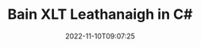 ---
############################# Static ############################
layout: "auto-gen-merger"
date: 2022-11-10T09:07:25
draft: false
otherformats: ott pdf pps ppsx ppt pptx rtf tex vdx vsdm vsdx vssm vssx vstm vstx vsx

############################# Head ############################
head_title: "Bain XLT Leathanaigh in C#"
head_description: "Bain nó scrios leathanach amháin nó bailiúchán leathanaigh ó chomhad XLT in C# trí ordú na leathanach a aisiompú ag baint úsáide as an API cumasc doiciméad."

############################# Header ############################
title: "Bain XLT Leathanaigh in C#"
description: "Bain XLT Leathanaigh le cúpla líne de chód .NET."
bg_image: "https://cms.admin.containerize.com/templates/aspose/App_Themes/V3/images/bg/header1.png"
bg_overlay: false
button:
    enable: true
    icon: "fas fa-arrow-down"
    label: "Íoslódáil Triail Saor in Aisce"
    link: "https://downloads.groupdocs.com/merger/net"

############################# SubMenu ############################
submenu:
    enable: true

    left:
        img_alt: "GroupDocs.Merger for .NET"
        image: "https://cms.admin.containerize.com/templates/groupdocs/images/product-logos/90x90-noborder/groupdocs-merger-net.png"
        product: "GroupDocs.Merger"
        platform: ".NET"

    middle:
        button:

            # button loop
            - link: "https://apireference.groupdocs.com/merger/net"
              text: "Tagairt API"

            # button loop
            - link: "https://github.com/groupdocs-merger"
              text: "Samplaí de Chóid"

            # button loop
            - link: "https://products.groupdocs.app/merger/family"
              text: "Taispeántas beo"

            # button loop
            - link: "https://purchase.groupdocs.com/pricing/merger/net"
              text: "Praghsáil"

    right:
        link_download: "https://downloads.groupdocs.com/merger"
        link_learn: "https://docs.groupdocs.com/merger/net"
        link_buy: "https://purchase.groupdocs.com"

############################# About ############################
about:
    enable: true
    title: "Maidir le GroupDocs.Merger for .NET API"
    content: |
        Tairgeann [GroupDocs.Merger for .NET](/ga/merger/net/) réiteach simplí chun raon leathan formáidí doiciméad a chumasc agus a roinnt go sábháilte lena n-áirítear PDF, Microsoft Office (Word, Excel, PowerPoint , OneNote), OpenDocument, HTML, íomhánna agus go leor eile laistigh d’fheidhmchláir .NET. Trí ach cúpla líne den chód a chur leis, déan roinnt oibríochtaí doiciméad ar nós bogadh, bain, rothlú, babhtáil, eastóscadh nó athraigh treoshuíomh na leathanach laistigh de na doiciméid. Tacaíonn an API a chumasc doiciméid freisin le leathanaigh doiciméad a réamhamharc mar íomhá chun struchtúr, formáidiú agus ábhar an doiciméid a anailísiú.
        
        Is rogha cheart é GroupDocs.Merger API maidir le réitigh chorparáideacha a dteastaíonn gnéithe bainte leathanach comhaid uathu. Tugtar tacaíocht mhaith do na APIanna seo ar gach mórchóras agus ardán oibriúcháin lena n-áirítear .NET Framework, .NET Standard, .NET Core, Mono.

############################# Steps ############################
steps:
    enable: true
    title_left: "Bain XLT Leathanaigh Chomhad in .NET"
    content_left: |
        Déanann [GroupDocs.Merger for .NET](/ga/merger/net/) é éasca d'fhorbróirí C# leathanach amháin nó roinnt leathanach ar leith a scriosadh laistigh de XLT comhad trí roinnt céimeanna éasca a chur i bhfeidhm.
        
        * Tosaigh **RemoveOptions** le huimhreacha na leathanach le baint.
        * Cruthaigh sampla nua **Merger** agus pas a fháil ar chonair an doiciméid foinse mar pharaiméadar cruthaitheoir.
        * Glaoigh ar **RemovePages** agus pas **RemoveOptions** réad.
        * Glaoigh ar **Save** agus sonraigh conair an chomhaid chun an doiciméad iarmhartach a shábháil.

    title_right: "Riachtanais Chórais"
    content_right: |
        GroupDocs.Merger for .NET Tacaítear le API ar gach mór-ardán agus córas oibriúcháin. Sula ndéanann tú an cód thíos, déan cinnte go bhfuil na réamhriachtanais seo a leanas suiteáilte ar do chóras.

        * Córais Oibriúcháin: Microsoft Windows, Linux, MacOS
        * Timpeallachtaí Forbartha: Visual Studio, Xamarin, MonoDevelop
        * Creataí: .NET Framework, .NET Standard, .NET Core, Mono
        * Íoslódáil an leagan is déanaí de GroupDocs.Merger for .NET ó [NuGet](https://www.nuget.org/packages/groupdocs.merger)
         
    code: |
     {{% merger/additional-styles %}}
     {{< merger/code-merger title="Conas leathanaigh comhaid XLT a bhaint ag úsáid cód samplach C#">}}

        ```csharp    
        // Bain leathanaigh comhad XLT ag baint úsáide as GroupDocs.Merger API
        // Tosaigh rang RemoveOptions le huimhreacha roghnaithe na leathanach
        RemoveOptions removeOptions = new RemoveOptions(new int[] { 3, 6 });

        // Cuir Cumasc leis an doiciméad ionchuir XLT
        using (Merger merger = new Merger("input.xlt"))
          {
            // Glaoigh ar an modh RemovePages agus cuir an réad RemoveOptions ar aghaidh chuige
            merger.RemovePages(removeOptions);
    
            // Glaoigh Sábháil modh agus pas a fháil cosán comhad atá ag teastáil a shábháil ar an doiciméad aschur
            merger.Save("output.xlt");
          }
        ```
     {{< /merger/code-merger >}}

############################# Demos ############################
demos:
    enable: true
    title: "Taispeántais Bheo - Bain XLT Leathanaigh Ar Líne"
    content: |
       Bain XLT leathanaigh comhaid faoi láthair trí chuairt a thabhairt ar [GroupDocs.Merger Live Demos](https://products.groupdocs.app/splitter/remove-pages/xlt) láithreán gréasáin.
       Tá na buntáistí seo a leanas ag an taispeántas beo.
        
############################# About Formats ############################
about_formats:
    enable: true

############################# More Formats ############################
more_formats:
    enable: true
    title: "Bain Leathanaigh Ó Formáidí Doiciméid Eile"
    content: |
        .NET API cumasc & scoilte doiciméad le haghaidh formáidí comhaid agus íomhánna. Bain roinnt de na formáidí comhaid tóir mar a luaitear thíos.

############################# Back to top ###############################
back_to_top:
    enable: true
---